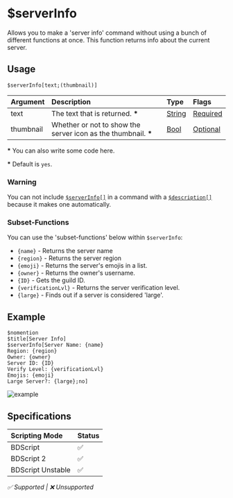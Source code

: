 # $serverInfo
Allows you to make a 'server info' command without using a bunch of different functions at once. This function returns info about the current server.

## Usage
```
$serverInfo[text;(thumbnail)]
```

| Argument | Description | Type | Flags |
| :---- | :---- | :---- | :---- |
| text |  The text that is returned. **\*** | [String](/src/resources/arguments/types.md#string) | [Required](/src/resources/arguments/flags.md#required)
| thumbnail | Whether or not to show the server icon as the thumbnail. **\*** | [Bool](/src/resources/arguments/types.md#bool) | [Optional](/src/resources/arguments/flags.md#optional)

**\*** You can also write some code here.

**\*** Default is `yes`.

### Warning
You can not include [`$serverInfo[]`](/src/bdscript/serverInfo.md) in a command with a [`$description[]`](/src/bdscript/description.md) because it makes one automatically.

### Subset-Functions
You can use the 'subset-functions' below within `$serverInfo`:

- `{name}` - Returns the server name
- `{region}` - Returns the server region
- `{emoji}` - Returns the server's emojis in a list.
- `{owner}` - Returns the owner's username.
- `{ID}` - Gets the guild ID.
- `{verificationLvl}` - Returns the server verification level.
- `{large}` - Finds out if a server is considered 'large'.

## Example
```
$nomention
$title[Server Info]
$serverInfo[Server Name: {name}
Region: {region}
Owner: {owner}
Server ID: {ID}
Verify Level: {verificationLvl}
Emojis: {emoji}
Large Server?: {large};no]
```

![example](https://user-images.githubusercontent.com/69215413/122832982-3206f980-d2ba-11eb-9a31-8f94cad26df7.png)

## Specifications
| Scripting Mode | Status
| :---- | :---- |
| BDScript | ✅ |
| BDScript 2 | ✅ |
| BDScript Unstable | ✅ |

*✅ Supported | ❌ Unsupported*
